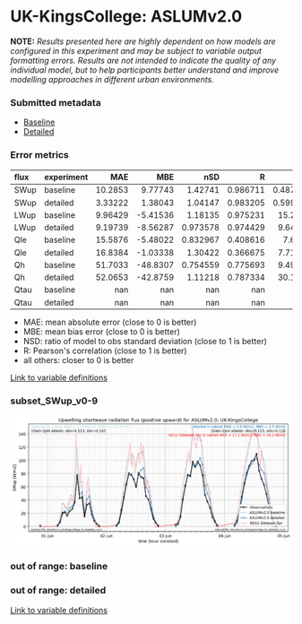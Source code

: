 # UK-KingsCollege: ASLUMv2.0

**NOTE:** *Results presented here are highly dependent on how models are configured in this experiment and may be subject to variable output formatting errors. Results are not intended to indicate the quality of any individual model, but to help participants better understand and improve modelling approaches in different urban environments.*

### Submitted metadata

- [Baseline](ASLUMv2.0_UK-KingsCollege_baseline_attrs.md)
- [Detailed](ASLUMv2.0_UK-KingsCollege_detailed_attrs.md)

### Error metrics

| flux   | experiment   |       MAE |       MBE |        nSD |          R |        5th |      95th |      RMSE |      cRMSE |      AMBE |       1-nSD |         1-R |   nSkewness |   nKurtosis |     Overlap |
|:-------|:-------------|----------:|----------:|-----------:|-----------:|-----------:|----------:|----------:|-----------:|----------:|------------:|------------:|------------:|------------:|------------:|
| SWup   | baseline     |  10.2853  |   9.77743 |   1.42741  |   0.986711 |   0.487206 |  31.1047  |  14.781   |   0.469696 |   9.77743 |   0.427407  |   0.0132887 |   0.0141803 |   0.0652117 |   0.131042  |
| SWup   | detailed     |   3.33222 |   1.38043 |   1.04147  |   0.983205 |   0.599656 |   2.14772 |   4.72745 |   0.191581 |   1.38043 |   0.0414652 |   0.0167954 |   0.0923191 |   0.577956  |   0.106278  |
| LWup   | baseline     |   9.96429 |  -5.41536 |   1.18135  |   0.975231 |  15.2007   |   6.88854 |  12.6828  |   0.302338 |   5.41536 |   0.181345  |   0.0247693 |   0.233233  |   0.876741  |   0.137469  |
| LWup   | detailed     |   9.19739 |  -8.56287 |   0.973578 |   0.974429 |   9.64109  |  15.0305  |  12.0818  |   0.224697 |   8.56287 |   0.026422  |   0.0255709 |   0.489832  |   1.20432   |   0.0992653 |
| Qle    | baseline     |  15.5876  |  -5.48022 |   0.832967 |   0.408616 |   7.6753   |  13.1793  |  22.3777  |   1.00653  |   5.48022 |   0.167033  |   0.591384  |   1.16147   |   1.55218   |   0.303546  |
| Qle    | detailed     |  16.8384  |  -1.03338 |   1.30422  |   0.366675 |   7.71386  |   1.60724 |  28.4894  |   1.32081  |   1.03338 |   0.304218  |   0.633325  |   2.77533   |   7.17382   |   0.24629   |
| Qh     | baseline     |  51.7033  | -48.8307  |   0.754559 |   0.775693 |   9.49695  |  66.378   |  64.015   |   0.631464 |  48.8307  |   0.245443  |   0.224307  |   0.604258  |   1.13946   |   0.569204  |
| Qh     | detailed     |  52.0653  | -42.8759  |   1.11218  |   0.787334 |  30.1336   |   7.22375 |  62.6511  |   0.696872 |  42.8759  |   0.112176  |   0.212666  |   0.497485  |   0.905128  |   0.555263  |
| Qtau   | baseline     | nan       | nan       | nan        | nan        | nan        | nan       | nan       | nan        | nan       | nan         | nan         | nan         | nan         | nan         |
| Qtau   | detailed     | nan       | nan       | nan        | nan        | nan        | nan       | nan       | nan        | nan       | nan         | nan         | nan         | nan         | nan         |

 - MAE: mean absolute error (close to 0 is better)
 - MBE: mean bias error (close to 0 is better)
 - NSD: ratio of model to obs standard deviation (close to 1 is better)
 - R: Pearson's correlation (close to 1 is better)
 - all others: closer to 0 is better

[Link to variable definitions](../modelattrs/variable_definitions.md)

### <a name="subset_swup_v0-9"></a>subset_SWup_v0-9
[![ASLUMv2.0_UK-KingsCollege_subset_SWup_v0-9.png](ASLUMv2.0_UK-KingsCollege_subset_SWup_v0-9.png)](ASLUMv2.0_UK-KingsCollege_subset_SWup_v0-9.png)

### out of range: baseline


### out of range: detailed



[Link to variable definitions](../modelattrs/variable_definitions.md)

